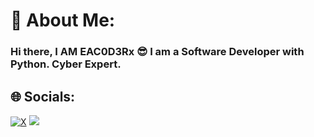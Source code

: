 # 💫 About Me:
### Hi there, I AM EAC0D3Rx 😎 I am a Software Developer with Python. Cyber Expert.

## 🌐 Socials:
[![X](https://img.shields.io/badge/X-black.svg?logo=X&logoColor=white)](https://x.com/zekayasaydiguy) <a href="https://t.me/Qea404"><img src="https://img.shields.io/badge/Telegram-Contact%20Telegram%20Profile-blue.svg?logo=telegram"></a>
</p><p align="left"> 
